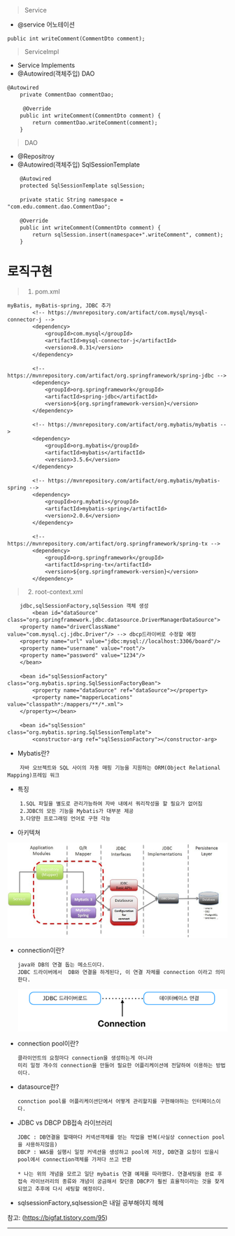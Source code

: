 > Service
- @service 어노테이션
```
public int writeComment(CommentDto comment);
```

> ServiceImpl
- Service Implements 
- @Autowired(객체주입) DAO
```
@Autowired
    private CommentDao commentDao;

     @Override
    public int writeComment(CommentDto comment) {
        return commentDao.writeComment(comment);
    }
```

> DAO
- @Repositroy
- @Autowired(객체주입) SqlSessionTemplate 
```
    @Autowired
    protected SqlSessionTemplate sqlSession;
    
    private static String namespace = "com.edu.comment.dao.CommentDao";
    
    @Override
    public int writeComment(CommentDto comment) {
        return sqlSession.insert(namespace+".writeComment", comment);
    }
```

# 로직구현 

> 1. pom.xml
```
myBatis, myBatis-spring, JDBC 추가
		<!-- https://mvnrepository.com/artifact/com.mysql/mysql-connector-j -->
		<dependency>
		    <groupId>com.mysql</groupId>
		    <artifactId>mysql-connector-j</artifactId>
		    <version>8.0.31</version>
		</dependency>
		
		<!-- https://mvnrepository.com/artifact/org.springframework/spring-jdbc -->
		<dependency>
		    <groupId>org.springframework</groupId>
		    <artifactId>spring-jdbc</artifactId>
		    <version>${org.springframework-version}</version>
		</dependency>
		
		<!-- https://mvnrepository.com/artifact/org.mybatis/mybatis -->
		<dependency>
		    <groupId>org.mybatis</groupId>
		    <artifactId>mybatis</artifactId>
		    <version>3.5.6</version>
		</dependency>
		
		<!-- https://mvnrepository.com/artifact/org.mybatis/mybatis-spring -->
		<dependency>
		    <groupId>org.mybatis</groupId>
		    <artifactId>mybatis-spring</artifactId>
		    <version>2.0.6</version>
		</dependency>
		
		<!-- https://mvnrepository.com/artifact/org.springframework/spring-tx -->
		<dependency>
		    <groupId>org.springframework</groupId>
		    <artifactId>spring-tx</artifactId>
		    <version>${org.springframework-version}</version>
		</dependency> 
```


> 2. root-context.xml

```
    jdbc,sqlSessionFactory,sqlSession 객체 생성
        <bean id="dataSource" class="org.springframework.jdbc.datasource.DriverManagerDataSource">
	<property name="driverClassName" value="com.mysql.cj.jdbc.Driver"/> --> dbcp드라이버로 수정할 예정
	<property name="url" value="jdbc:mysql://localhost:3306/board"/>
	<property name="username" value="root"/>
	<property name="password" value="1234"/>
	</bean>
	
	<bean id="sqlSessionFactory" class="org.mybatis.spring.SqlSessionFactoryBean">
		<property name="dataSource" ref="dataSource"></property>
		<property name="mapperLocations" value="classpath*:/mappers/**/*.xml">   
	</property></bean>
		
	<bean id="sqlSession" class="org.mybatis.spring.SqlSessionTemplate">
		<constructor-arg ref="sqlSessionFactory"></constructor-arg>	  
```

- Mybatis란?
```
	자바 오브젝트와 SQL 사이의 자동 매핑 기능을 지원하는 ORM(Object Relational Mapping)프레임 워크
```
- 특징
```
	1.SQL 파일을 별도로 관리가능하여 자바 내에서 쿼리작성을 할 필요가 없어짐
	2.JDBC의 모든 기능을 Mybatis가 대부분 제공
	3.다양한 프로그래밍 언어로 구현 각능
```
- 아키텍쳐
<img src="https://github.com/gjwoo96/Stu_StepByStep/blob/main/Spring%20Stu/img/mybatis_architecture.png?raw=true"/>


- connection이란?
    ```
    java와 DB의 연결 돕는 메소드이다. 
    JDBC 드라이버에서  DB와 연결을 하게된다, 이 연결 자체를 connection 이라고 의미한다.
    ```
    <img src="https://github.com/gjwoo96/Stu_StepByStep/blob/main/Spring%20Stu/img/connection.png?raw=true"/>
    
- connection pool이란?
    ```
    클라이언트의 요청마다 connection을 생성하는게 아니라
    미리 일정 개수의 connection을 만들어 필요한 어플리케이션에 전달하여 이용하는 방법이다.
    ```

- datasource란?
    ```
    connction pool를 어플리케이션단에서 어떻게 관리할지를 구현해야하는 인터페이스이다.
    ```

- JDBC vs DBCP DB접속 라이브러리
    ```
   JDBC : DB연결을 할때마다 커넥션객체를 얻는 작업을 반복(사실상 connection pool을 사용하지않음)
   DBCP : WAS를 실행시 일정 커넥션을 생성하고 pool에 저장, DB연결 요청이 있을시 pool에서 connection객체를 가져다 쓰고 반환 

    * 나는 위의 개념을 모르고 일단 mybatis 연결 예제를 따라했다. 연결세팅을 완료 후 접속 라이브러리의 종류와 개념이 궁금해서 찾던중 DBCP가 훨씬 효율적이라는 것을 찾게되었고 추후에 다시 세팅할 예정이다.
    ```

- sqlsessionFactory,sqlsession은 내일 공부해야지 헤헤


참고: (https://bigfat.tistory.com/95)
____


